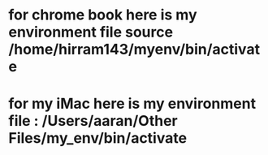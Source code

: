 # for chrome book here is my environment file source /home/hirram143/myenv/bin/activate
# for my iMac here is my environment file : /Users/aaran/Other Files/my_env/bin/activate
